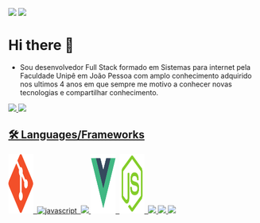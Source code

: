 <a href = "soaresdavid411@gmail.com"><img src="https://img.shields.io/badge/-Gmail-%23333?style=for-the-badge&logo=gmail&logoColor=white" target="_blank"></a>
<a href="https://www.linkedin.com/in/david-soares-569166231 " target="_blank"><img src="https://img.shields.io/badge/-LinkedIn-%230077B5?style=for-the-badge&logo=linkedin&logoColor=white" target="_blank"></a> 
# Hi there 👋

- Sou desenvolvedor Full Stack formado em Sistemas para internet pela Faculdade Unipê em João Pessoa com amplo conhecimento adquirido nos ultimos 4 anos em que sempre me motivo a conhecer novas tecnologias e compartilhar conhecimento.

<div>
  <a href="https://github.com/Dav1dSo">
  <img height="180em" src="https://github-readme-stats.vercel.app/api?username=Dav1dso&show_icons=true&theme=tokyonight">
  <img height="180em" src="https://github-readme-stats.vercel.app/api/top-langs/?username=Dav1dSo&layout=compact&langs_count=7&theme=tokyonight">
</div>
  
## 🛠 Languages/Frameworks 

<p align="left">
    <img height="120em" src="https://raw.githubusercontent.com/devicons/devicon/master/icons/git/git-plain.svg" alt="git" width="50" height="50" />&nbsp;
    <img height="120em" src="[https://raw.githubusercontent.com/devicons/devicon/master/icons/javascript/javascript-original.svg](https://encrypted-tbn0.gstatic.com/images?q=tbn:ANd9GcRE8wIweZXYC7bbQNYoOW5D5dO4I28G6PV9N-QRzmQppr7dMqHKSkujDknOBWKeFNBtuiA&usqp=CAU)" alt="javascript" width="50" height="50" />&nbsp;
    <img height="120em" src="https://cdn.iconscout.com/icon/free/png-256/react-3-1175109.png">
    <img height="120em" src="https://raw.githubusercontent.com/devicons/devicon/master/icons/vuejs/vuejs-original.svg" alt="vue" width="50" height="50" />&nbsp;
    <img height="120em" src="https://raw.githubusercontent.com/devicons/devicon/master/icons/nodejs/nodejs-original.svg" alt="nodejs" width="50" height="50" />&nbsp;
    <img height="120em" src="https://img.shields.io/badge/MongoDB-4EA94B?style=for-the-badge&logo=mongodb&logoColor=white">
    <img height="120em" src="https://img.shields.io/badge/MySQL-005C84?style=for-the-badge&logo=mysql&logoColor=white">
    <img height="120em" src="https://img.shields.io/badge/PHP-777BB4?style=for-the-badge&logo=php&logoColor=white">
</p>
  
